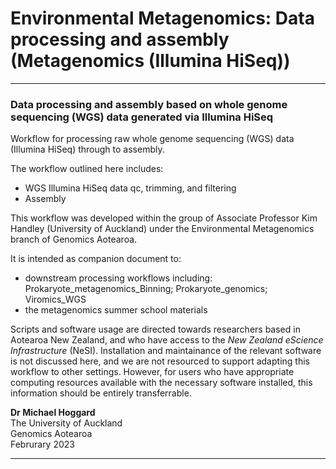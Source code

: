 # Environmental Metagenomics: Data processing and assembly (Metagenomics (Illumina HiSeq))

----

### Data processing and assembly based on whole genome sequencing (WGS) data generated via Illumina HiSeq

Workflow for processing raw whole genome sequencing (WGS) data (Illumina HiSeq) through to assembly.

The workflow outlined here includes:

- WGS Illumina HiSeq data qc, trimming, and filtering
- Assembly

This workflow was developed within the group of Associate Professor Kim Handley (University of Auckland) under the Environmental Metagenomics branch of Genomics Aotearoa. 

It is intended as companion document to:

* downstream processing workflows including: Prokaryote_metagenomics_Binning; Prokaryote_genomics; Viromics_WGS
* the metagenomics summer school materials 

Scripts and software usage are directed towards researchers based in Aotearoa New Zealand, and who have access to the *New Zealand eScience Infrastructure* (NeSI). Installation and maintainance of the relevant software is not discussed here, and we are not resourced to support adapting this workflow to other settings. However, for users who have appropriate computing resources available with the necessary software installed, this information should be entirely transferrable.

**Dr Michael Hoggard**<BR>
The University of Auckland <BR>
Genomics Aotearoa<BR>
Februrary 2023

----
